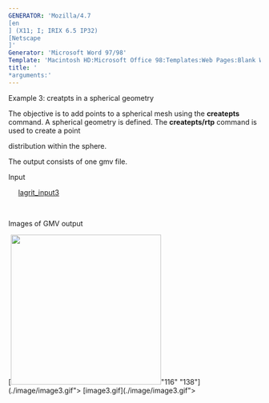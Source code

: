 ```yaml
---
GENERATOR: 'Mozilla/4.7 
[en
] (X11; I; IRIX 6.5 IP32) 
[Netscape
]'
Generator: 'Microsoft Word 97/98'
Template: 'Macintosh HD:Microsoft Office 98:Templates:Web Pages:Blank Web Page'
title: '
*arguments:'
---
```


 Example 3: creatpts in a spherical geometry

  The objective is to add points to a spherical mesh using the
  **createpts** command.
  A spherical geometry is defined. The **createpts/rtp** command is
  used to create a point

  distribution within the sphere.

  The output consists of one gmv file.

 Input

      [lagrit\_input3](../lagrit_input3)

  

 Images of GMV output

 [<img height="300" width="300" src="/assets/images/image3tn.gif">"116"
 "138"](./image/image3.gif"> [image3.gif](./image/image3.gif">
